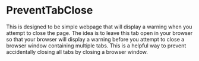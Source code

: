 # PreventTabClose
This is designed to be simple webpage that will display a warning when you attempt to close the page. The idea is to leave this tab open in your browser so that your browser will display a warning before you attempt to close a browser window containing multiple tabs. This is a helpful way to prevent accidentally closing all tabs by closing a browser window.
